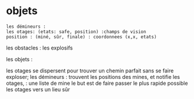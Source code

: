 # objets
    les démineurs : 
    les otages: (etats: safe, position) :champs de vision
    position : (miné, sûr, finale) : coordonnees (x,x, etats)

les obstacles : les explosifs

les objets : 

les otages se dispersent pour trouver un chemin parfait sans se faire exploser; 
les démineurs : trouvent les positions des mines, et notifie les otages, : une liste de mine
le but est de faire passer le plus rapide possible les otages vers un lieu sûr
